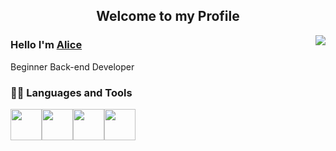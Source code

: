<p align="center">
  <h2 align="center">Welcome to my Profile</h2>
</p>

<img align="right" src="https://github-readme-stats.vercel.app/api?username=hoxas&show_icons=true&theme=aura">
<!--<img src="https://github-readme-stats.vercel.app/api/top-langs/?username=hoxas&layout=compact&theme=transparent">-->

<h3>Hello I'm <a href="https://github.com/hoxas">Alice</a></h3>
<p>Beginner Back-end Developer</p>
<h3> 👨‍💻 Languages and Tools </h3>
<p>
<img src="https://cdn.jsdelivr.net/gh/devicons/devicon/icons/javascript/javascript-original.svg" width="50"><img src="https://cdn.jsdelivr.net/gh/devicons/devicon/icons/python/python-original-wordmark.svg" width="50"><img src="https://cdn.jsdelivr.net/gh/devicons/devicon/icons/django/django-plain-wordmark.svg" width="50"><img src="https://cdn.jsdelivr.net/gh/devicons/devicon/icons/react/react-original-wordmark.svg" width="50">

          


  
<!-- 
Node:
<img src="https://cdn.jsdelivr.net/gh/devicons/devicon/icons/redis/redis-plain-wordmark.svg" width="50">
<img src="https://media3.giphy.com/media/kdFc8fubgS31b8DsVu/giphy.webp" width="50"> 
  
-->

